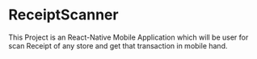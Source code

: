 # ReceiptScanner
This Project is an React-Native Mobile Application which will be user for scan Receipt of any store and get that transaction in mobile hand.
